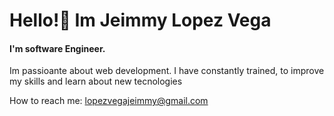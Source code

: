 # Hello!👋 Im Jeimmy Lopez Vega
#### I'm software Engineer. 

Im passioante about web development. I have constantly trained, to improve my skills and learn about new tecnologies

How to reach me: lopezvegajeimmy@gmail.com

<!--
**Jeim05/Jeim05** is a ✨ _special_ ✨ repository because its `README.md` (this file) appears on your GitHub profile.

Here are some ideas to get you started:

- 🔭 I’m currently working on ...
- 🌱 I’m currently learning ...
- 👯 I’m looking to collaborate on ...
- 🤔 I’m looking for help with ...
- 💬 Ask me about ...
- 📫 How to reach me: ...
- 😄 Pronouns: ...
- ⚡ Fun fact: ...
-->
